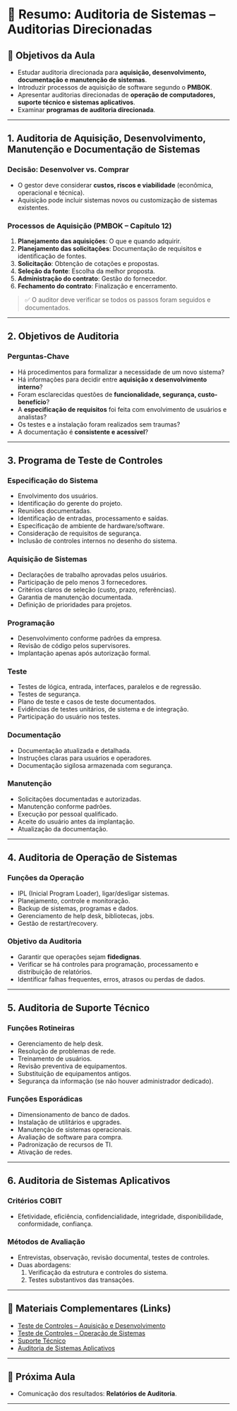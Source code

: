 
# 📘 Resumo: Auditoria de Sistemas – Auditorias Direcionadas

## 🎯 Objetivos da Aula
- Estudar auditoria direcionada para **aquisição, desenvolvimento, documentação e manutenção de sistemas**.
- Introduzir processos de aquisição de software segundo o **PMBOK**.
- Apresentar auditorias direcionadas de **operação de computadores, suporte técnico e sistemas aplicativos**.
- Examinar **programas de auditoria direcionada**.

---

## 1. Auditoria de Aquisição, Desenvolvimento, Manutenção e Documentação de Sistemas

### Decisão: Desenvolver vs. Comprar
- O gestor deve considerar **custos, riscos e viabilidade** (econômica, operacional e técnica).
- Aquisição pode incluir sistemas novos ou customização de sistemas existentes.

### Processos de Aquisição (PMBOK – Capítulo 12)
1. **Planejamento das aquisições**: O que e quando adquirir.
2. **Planejamento das solicitações**: Documentação de requisitos e identificação de fontes.
3. **Solicitação**: Obtenção de cotações e propostas.
4. **Seleção da fonte**: Escolha da melhor proposta.
5. **Administração do contrato**: Gestão do fornecedor.
6. **Fechamento do contrato**: Finalização e encerramento.

> ✅ O auditor deve verificar se todos os passos foram seguidos e documentados.

---

## 2. Objetivos de Auditoria

### Perguntas-Chave
- Há procedimentos para formalizar a necessidade de um novo sistema?
- Há informações para decidir entre **aquisição x desenvolvimento interno**?
- Foram esclarecidas questões de **funcionalidade, segurança, custo-benefício**?
- A **especificação de requisitos** foi feita com envolvimento de usuários e analistas?
- Os testes e a instalação foram realizados sem traumas?
- A documentação é **consistente e acessível**?

---

## 3. Programa de Teste de Controles

### Especificação do Sistema
- Envolvimento dos usuários.
- Identificação do gerente do projeto.
- Reuniões documentadas.
- Identificação de entradas, processamento e saídas.
- Especificação de ambiente de hardware/software.
- Consideração de requisitos de segurança.
- Inclusão de controles internos no desenho do sistema.

### Aquisição de Sistemas
- Declarações de trabalho aprovadas pelos usuários.
- Participação de pelo menos 3 fornecedores.
- Critérios claros de seleção (custo, prazo, referências).
- Garantia de manutenção documentada.
- Definição de prioridades para projetos.

### Programação
- Desenvolvimento conforme padrões da empresa.
- Revisão de código pelos supervisores.
- Implantação apenas após autorização formal.

### Teste
- Testes de lógica, entrada, interfaces, paralelos e de regressão.
- Testes de segurança.
- Plano de teste e casos de teste documentados.
- Evidências de testes unitários, de sistema e de integração.
- Participação do usuário nos testes.

### Documentação
- Documentação atualizada e detalhada.
- Instruções claras para usuários e operadores.
- Documentação sigilosa armazenada com segurança.

### Manutenção
- Solicitações documentadas e autorizadas.
- Manutenção conforme padrões.
- Execução por pessoal qualificado.
- Aceite do usuário antes da implantação.
- Atualização da documentação.

---

## 4. Auditoria de Operação de Sistemas

### Funções da Operação
- IPL (Inicial Program Loader), ligar/desligar sistemas.
- Planejamento, controle e monitoração.
- Backup de sistemas, programas e dados.
- Gerenciamento de help desk, bibliotecas, jobs.
- Gestão de restart/recovery.

### Objetivo da Auditoria
- Garantir que operações sejam **fidedignas**.
- Verificar se há controles para programação, processamento e distribuição de relatórios.
- Identificar falhas frequentes, erros, atrasos ou perdas de dados.

---

## 5. Auditoria de Suporte Técnico

### Funções Rotineiras
- Gerenciamento de help desk.
- Resolução de problemas de rede.
- Treinamento de usuários.
- Revisão preventiva de equipamentos.
- Substituição de equipamentos antigos.
- Segurança da informação (se não houver administrador dedicado).

### Funções Esporádicas
- Dimensionamento de banco de dados.
- Instalação de utilitários e upgrades.
- Manutenção de sistemas operacionais.
- Avaliação de software para compra.
- Padronização de recursos de TI.
- Ativação de redes.

---

## 6. Auditoria de Sistemas Aplicativos

### Critérios COBIT
- Efetividade, eficiência, confidencialidade, integridade, disponibilidade, conformidade, confiança.

### Métodos de Avaliação
- Entrevistas, observação, revisão documental, testes de controles.
- Duas abordagens:
  1. Verificação da estrutura e controles do sistema.
  2. Testes substantivos das transações.

---

## 📌 Materiais Complementares (Links)
- [Teste de Controles – Aquisição e Desenvolvimento](http://estaciodocente.webaula.com.br/cursos/gra097/docs/08AS.doc01.pdf)
- [Teste de Controles – Operação de Sistemas](http://estaciodocente.webaula.com.br/cursos/gra097/docs/08AS.doc02.pdf)
- [Suporte Técnico](http://estaciodocente.webaula.com.br/cursos/gra097/docs/08AS_doc03.pdf)
- [Auditoria de Sistemas Aplicativos](http://estaciodocente.webaula.com.br/cursos/gra097/docs/08AS.doc04.pdf)

---

## 🧠 Próxima Aula
- Comunicação dos resultados: **Relatórios de Auditoria**.

---
